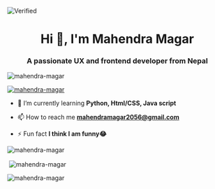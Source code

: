 ![Verified](https://img.shields.io/badge/Profile-Verified-brightgreen?style=flat-square&logo=github)

<h1 align="center">Hi 👋, I'm Mahendra Magar</h1>
<h3 align="center">A passionate UX and frontend developer from Nepal</h3>

<p align="left"> <img src="https://komarev.com/ghpvc/?username=mahendra-magar&label=Profile%20views&color=0e75b6&style=flat" alt="mahendra-magar" /> </p>

<p align="left"> <a href="https://github.com/ryo-ma/github-profile-trophy"><img src="https://github-profile-trophy.vercel.app/?username=mahendra-magar" alt="mahendra-magar" /></a> </p>

- 🌱 I’m currently learning **Python, Html/CSS, Java script**

- 📫 How to reach me **mahendramagar2056@gmail.com**

- ⚡ Fun fact **I think I am funny😂**


<p><img align="lcenter" src="https://github-readme-stats.vercel.app/api/top-langs?username=mahendra-magar&show_icons=true&locale=en&layout=compact" alt="mahendra-magar" /></p>

<p>&nbsp;<img align="center" src="https://github-readme-stats.vercel.app/api?username=mahendra-magar&show_icons=true&locale=en" alt="mahendra-magar" /></p>

<p><img align="center" src="https://github-readme-streak-stats.herokuapp.com/?user=mahendra-magar&" alt="mahendra-magar" /></p>
